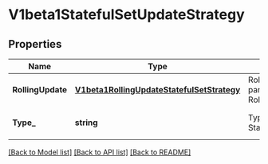 # V1beta1StatefulSetUpdateStrategy

## Properties
Name | Type | Description | Notes
------------ | ------------- | ------------- | -------------
**RollingUpdate** | [**V1beta1RollingUpdateStatefulSetStrategy**](v1beta1.RollingUpdateStatefulSetStrategy.md) | RollingUpdate is used to communicate parameters when Type is RollingUpdateStatefulSetStrategyType. | [optional] [default to null]
**Type_** | **string** | Type indicates the type of the StatefulSetUpdateStrategy. | [optional] [default to null]

[[Back to Model list]](../README.md#documentation-for-models) [[Back to API list]](../README.md#documentation-for-api-endpoints) [[Back to README]](../README.md)



